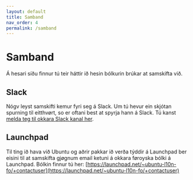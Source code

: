 ```yaml
---
layout: default
title: Samband
nav_order: 4
permalink: /samband
---
```


# Samband

Á hesari síðu finnur tú teir háttir ið hesin bólkurin brúkar at samskifta við.

## Slack

Nógv leyst samskifti kemur fyri seg á Slack. Um tú hevur ein skjótan spurning til eitthvørt, so er oftani best at spyrja hann á Slack. Tú kanst [melda teg til okkara Slack kanal her](https://join.slack.com/t/foroyskt/shared_invite/zt-1jwi3e2qp-lRFa0WjXagle890FPK0VSw).

## Launchpad

Til ting ið hava við Ubuntu og aðrir pakkar ið verða týddir á Launchpad ber eisini til at samskifta gjøgnum email ketuni á okkara føroyska bólki á Launchpad. Bólkin finnur tú her: [https://launchpad.net/~ubuntu-l10n-fo/+contactuser](https://launchpad.net/~ubuntu-l10n-fo/+contactuser)

